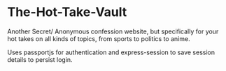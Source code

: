 # The-Hot-Take-Vault
Another Secret/ Anonymous confession website, but specifically for your hot takes on all kinds of topics, from sports to politics to anime.

Uses passportjs for authentication and express-session to save session details to persist login.
